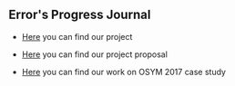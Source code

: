  ## Error's Progress Journal
  
+ [Here](Proje.html) you can find our project

+ [Here](Life3.html) you can find our project proposal
 
+ [Here](osym_updated.html) you can find our work on OSYM 2017 case study
